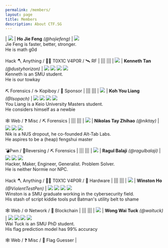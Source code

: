 ```yaml
---
permalink: /members/
layout: page
title: Members
description: About CTF.SG
---
```


<!--
TEMPLATE, COPY AND ADD BELOW
NOTE: CHECK AND MAKE SURE IT DOESN'T OVERFLOW!

<img class="avatar" src="[PROFILE_PIC]"/> | <b>[REAL NAME]</b> <i>(@[CTF NAME])</i>  \| <a href="[TWITTER LINK]"><img class="icon" src="../assets/img/icons/twitter.png"/></a> <a href="[LINKEDIN LINK]"><img class="icon" src="../assets/img/icons/linkedin.png"/></a> <a href="[GITHUB LINK]"><img class="icon" src="../assets/img/icons/github.png"/></a> <a href="[PERSONAL WEBSITE]"><img class="icon" src="../assets/img/icons/website.png"/></a> <br /> [INTRODUCTION LINE 1] <br /> [INTRODUCTION LINE 2] <br />  <br /> [STAT 1] / [STAT 2]  / [STAT 3]  | 
-->

| <img class="avatar" src="../assets/img/profile/hojiefeng2.png"/>  | <b>Ho Jie Feng</b> <i>(@hojiefeng)</i> \| <a href="https://github.com/hojiefeng"><img class="icon" src="../assets/img/icons/github.png"/></a> <br />Jie Feng is faster, better, stronger. <br/>He is math g0d <br /> <br />  Hack 🪓 Anything / 🏴‍☠️ T0X1C V4P0R / 🛰 RF | 
|||
|||
| <img class="avatar" src="../assets/img/profile/kenneth.jpg"/>  | <b>Kenneth Tan</b> <i>(@dustyhorizon)</i> \| <a href="https://twitter.com/dustyhorizon"><img class="icon" src="../assets/img/icons/twitter.png"/></a> <a href="https://www.linkedin.com/in/kennethtanyh/"><img class="icon" src="../assets/img/icons/linkedin.png"/></a> <a href="https://github.com/dustyhorizon"><img class="icon" src="../assets/img/icons/github.png"/></a> <a href="https://kennethtan.xyz"><img class="icon" src="../assets/img/icons/website.png"/></a><br />Kenneth is an SMU student. <br/>He is our towkay <br /> <br />  ⛏️ Forensics / ☕ Kopiboy / 💸 Sponsor  | 
|||
|||
| <img class="avatar" src="../assets/img/profile/youliang.jpg"/> | <b>Koh You Liang</b> <i>(@Isopach)</i>  \| <a href="https://twitter.com/kohyouliang"><img class="icon" src="../assets/img/icons/twitter.png"/></a> <a href="https://www.linkedin.com/in/kohyouliang/"><img class="icon" src="../assets/img/icons/linkedin.png"/></a> <a href="https://github.com/isopach"><img class="icon" src="../assets/img/icons/github.png"/></a> <a href="https://isopach.dev/"><img class="icon" src="../assets/img/icons/website.png"/></a> <br /> You Liang is a Keio University Masters student. <br /> He considers himself as a newbie <br />  <br /> 🕸️ Web / ❓ Misc  / ⛏️ Forensics  |
|||
|||
| <img class="avatar" src="../assets/img/profile/niktay.png"/> | <b>Nikolas Tay Zhihao</b> <i>(@niktay)</i>  \| <a href="https://www.linkedin.com/in/niktay/"><img class="icon" src="../assets/img/icons/linkedin.png"/></a> <a href="https://github.com/niktay"><img class="icon" src="../assets/img/icons/github.png"/></a> <a href="https://dystopia.sg/"><img class="icon" src="../assets/img/icons/website.png"/></a> <br /> Nik is a NUS dropout, he co-founded Alt-Tab Labs.<br /> He aspires to be a (heap) fengshui master <br />  <br /> 💣Pwn / 🔄Reversing  / ⛏️ Forensics  |
|||
|||
| <img class="avatar" src="../assets/img/profile/ragulbalaji.png"/> | <b>Ragul Balaji</b> <i>(@ragulbalaji)</i>  \| <a href="https://www.linkedin.com/in/ragulbalaji/"><img class="icon" src="../assets/img/icons/linkedin.png"/></a> <a href="https://github.com/ragulbalaji"><img class="icon" src="../assets/img/icons/github.png"/></a> <a href="http://ragulbalaji.com/"><img class="icon" src="../assets/img/icons/website.png"/></a> <br /> Hacker, Maker, Engineer, Generalist. Problem Solver.<br /> He is neither Normie nor NPC.<br />  <br /> Hack 🪓 Anything / 🏴‍☠️ T0X1C V4P0R / 📲 Hardware |
|||
|||
| <img class="avatar" src="../assets/img/profile/winston.jfif"/> | <b>Winston Ho</b> <i>(@ViolentTestPen)</i>  \| <a href="https://twitter.com/violenttestpen"><img class="icon" src="../assets/img/icons/twitter.png"/></a> <a href="https://www.linkedin.com/in/winstonhmk/"><img class="icon" src="../assets/img/icons/linkedin.png"/></a> <a href="https://github.com/winstonho90"><img class="icon" src="../assets/img/icons/github.png"/></a> <a href=""><img class="icon" src="../assets/img/icons/website.png"/></a> <br /> Winston is a SMU graduate working in the cybersecurity field. <br /> His stash of script kiddie tools put Batman's utility belt to shame <br />  <br /> 🕸️ Web / 🌐 Network / 🔗 Blockchain  |
|||
|||
| <img class="avatar" src="../assets/img/profile/waituck.jfif"/> | <b>Wong Wai Tuck</b> <i>(@waituck)</i>  \| <a href="https://twitter.com/waituckk"><img class="icon" src="../assets/img/icons/twitter.png"/></a> <a href="https://www.linkedin.com/in/wongwaituck/"><img class="icon" src="../assets/img/icons/linkedin.png"/></a> <a href="https://github.com/wongwaituck"><img class="icon" src="../assets/img/icons/github.png"/></a> <a href="https://waituck.sg/"><img class="icon" src="../assets/img/icons/website.png"/></a> <br /> Wai Tuck is an SMU PhD student. <br /> His flag prediction model has 99% accuracy <br />  <br /> 🕸️ Web / ❓ Misc  / 🎌 Flag Guesser  |
